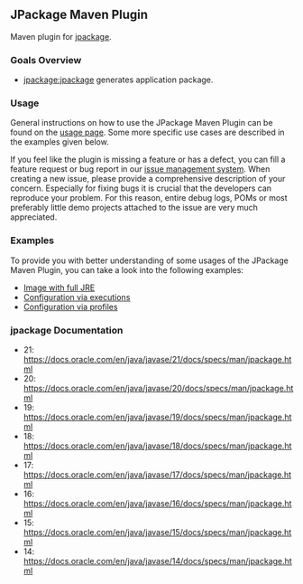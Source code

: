 ## JPackage Maven Plugin

Maven plugin for [jpackage](https://openjdk.java.net/jeps/343).

### Goals Overview

* [jpackage:jpackage](./jpackage-mojo.html) generates application package.

### Usage

  General instructions on how to use the JPackage Maven Plugin can be found on the [usage page](./usage.html). Some more
  specific use cases are described in the examples given below.

  If you feel like the plugin is missing a feature or has a defect, you can fill a feature request or bug report in our
  [issue management system](https://github.com/petr-panteleyev/jpackage-maven-plugin/issues). When creating a new issue,
  please provide a comprehensive description of your concern. Especially for fixing bugs it is crucial that the developers
  can reproduce your problem. For this reason, entire debug logs, POMs or most preferably little demo projects attached
  to the issue are very much appreciated.

### Examples

To provide you with better understanding of some usages of the JPackage Maven Plugin,
you can take a look into the following examples:

* [Image with full JRE](./examples/full-jre.html)
* [Configuration via executions](./examples/executions.html)
* [Configuration via profiles](./examples/profiles.html)

### jpackage Documentation

* 21: https://docs.oracle.com/en/java/javase/21/docs/specs/man/jpackage.html
* 20: https://docs.oracle.com/en/java/javase/20/docs/specs/man/jpackage.html
* 19: https://docs.oracle.com/en/java/javase/19/docs/specs/man/jpackage.html
* 18: https://docs.oracle.com/en/java/javase/18/docs/specs/man/jpackage.html
* 17: https://docs.oracle.com/en/java/javase/17/docs/specs/man/jpackage.html
* 16: https://docs.oracle.com/en/java/javase/16/docs/specs/man/jpackage.html
* 15: https://docs.oracle.com/en/java/javase/15/docs/specs/man/jpackage.html
* 14: https://docs.oracle.com/en/java/javase/14/docs/specs/man/jpackage.html
